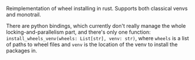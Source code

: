 Reimplementation of wheel installing in rust. Supports both classical venvs and monotrail.

There are python bindings, which currently don't really manage the whole locking-and-parallelism part, and there's only one function: `install_wheels_venv(wheels: List[str], venv: str)`, where `wheels` is a list of paths to wheel files and `venv` is the location of the venv to install the packages in.
